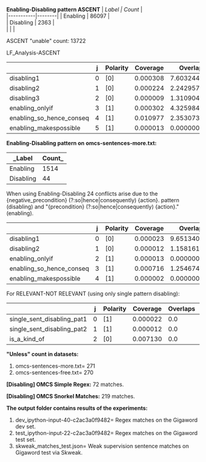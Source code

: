 **Enabling-Disabling pattern ASCENT**
| _Label    | Count_ |   
|-----------|--------|
| Enabling  | 86097  |  
| Disabling | 2363   |  
|           |        | 

ASCENT "unable" count: 13722

LF_Analysis-ASCENT

|                          | j  | Polarity | Coverage | Overlaps     | Conflicts    |
|--------------------------|----|----------|----------|--------------|--------------|
| disabling1               | 0  | [0]      | 0.000308 | 7.603244e-06 | 7.603244e-06 |
| disabling2               | 1  | [0]      | 0.000224 | 2.242957e-04 | 2.242957e-04 |
| disabling3               | 2  | [0]      | 0.000009 | 1.310904e-07 | 1.310904e-07 |
| enabling_onlyif          | 3  | [1]      | 0.000302 | 4.325984e-06 | 0.000000e+00 |
| enabling_so_hence_conseq | 4  | [1]      | 0.010977 | 2.353073e-04 | 2.309813e-04 |
| enabling_makespossible   | 5  | [1]      | 0.000013 | 0.000000e+00 | 0.000000e+00 |



**Enabling-Disabling pattern on omcs-sentences-more.txt:**

| _Label    | Count_ |
|-----------|--------|
| Enabling  | 1514   |
| Disabling | 44     |

When using Enabling-Disabling 24 conflicts arise due to the {negative_precondition} (?:so|hence|consequently) {action}\. pattern (disabling) and "{precondition} (?:so|hence|consequently) {action}." (enabling).

|                          | j | Polarity | Coverage | Overlaps     | Conflicts    |
|--------------------------|---|----------|----------|--------------|--------------|
| disabling1               | 0 | [0]      | 0.000023 | 9.651340e-07 | 9.651340e-07 |
| disabling2               | 1 | [0]      | 0.000012 | 1.158161e-05 | 1.158161e-05 |
| enabling_onlyif          | 2 | [1]      | 0.000013 | 0.000000e+00 | 0.000000e+00 |
| enabling_so_hence_conseq | 3 | [1]      | 0.000716 | 1.254674e-05 | 1.254674e-05 |
| enabling_makespossible   | 4 | [1]      | 0.000002 | 0.000000e+00 | 0.000000e+00 |

For RELEVANT-NOT RELEVANT (using only single pattern disabling):

|                            | j | Polarity | Coverage | Overlaps | Conflicts |
|----------------------------|---|----------|----------|----------|-----------|
| single_sent_disabling_pat1 | 0 | [1]      | 0.000022 | 0.0      | 0.0       |
| single_sent_disabling_pat2 | 1 | [1]      | 0.000012 | 0.0      | 0.0       |
| is_a_kind_of               | 2 | [0]      | 0.007130 | 0.0      | 0.0       |

**"Unless" count in datasets:**
1. omcs-sentences-more.txt= 271
2. omcs-sentences-free.txt= 270

**[Disabling] OMCS Simple Regex:** 72 matches.

**[Disabling] OMCS Snorkel Matches:** 219 matches.

**The output folder contains results of the experiments:**
1. dev_ipython-input-40-c2ac3a0f9482= Regex matches on the Gigaword dev set.
2. test_ipython-input-22-c2ac3a0f9482= Regex matches on the Gigaword test set.
3. skweak_matches_test.json= Weak supervision sentence matches on Gigaword test via Skweak.
